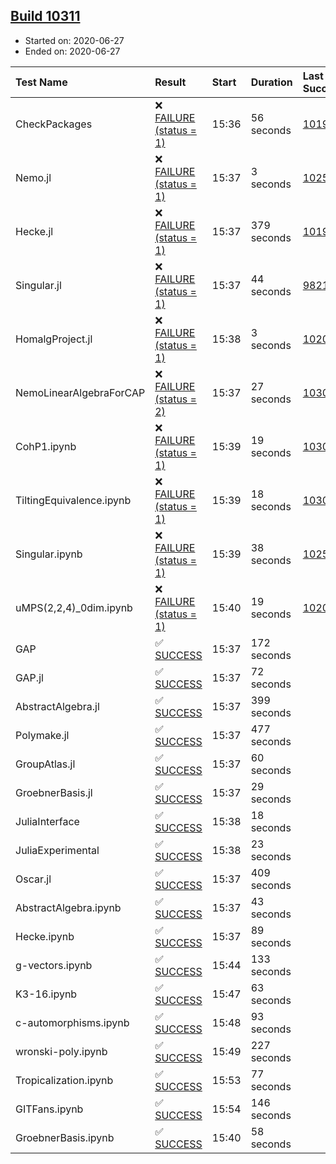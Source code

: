 ## [Build 10311](https://oscarci.mathematik.uni-kl.de/job/oscar/10311/)

* Started on: 2020-06-27
* Ended on: 2020-06-27

| Test Name    | Result | Start | Duration | Last Success | First Failure |
|:-------------|:-------|:------|:---------|:-------------|:--------------|
| CheckPackages | ❌ [FAILURE (status = 1)](https://oscarci.mathematik.uni-kl.de/job/oscar/10311/artifact/logs/build-10311/CheckPackages.log) | 15:36 | 56 seconds | [10197](https://oscarci.mathematik.uni-kl.de/job/oscar/10197/) | [10198](https://oscarci.mathematik.uni-kl.de/job/oscar/10198/) |
| Nemo.jl | ❌ [FAILURE (status = 1)](https://oscarci.mathematik.uni-kl.de/job/oscar/10311/artifact/logs/build-10311/Nemo.jl.log) | 15:37 | 3 seconds | [10252](https://oscarci.mathematik.uni-kl.de/job/oscar/10252/) | [10253](https://oscarci.mathematik.uni-kl.de/job/oscar/10253/) |
| Hecke.jl | ❌ [FAILURE (status = 1)](https://oscarci.mathematik.uni-kl.de/job/oscar/10311/artifact/logs/build-10311/Hecke.jl.log) | 15:37 | 379 seconds | [10197](https://oscarci.mathematik.uni-kl.de/job/oscar/10197/) | [10198](https://oscarci.mathematik.uni-kl.de/job/oscar/10198/) |
| Singular.jl | ❌ [FAILURE (status = 1)](https://oscarci.mathematik.uni-kl.de/job/oscar/10311/artifact/logs/build-10311/Singular.jl.log) | 15:37 | 44 seconds | [9821](https://oscarci.mathematik.uni-kl.de/job/oscar/9821/) | [9822](https://oscarci.mathematik.uni-kl.de/job/oscar/9822/) |
| HomalgProject.jl | ❌ [FAILURE (status = 1)](https://oscarci.mathematik.uni-kl.de/job/oscar/10311/artifact/logs/build-10311/HomalgProject.jl.log) | 15:38 | 3 seconds | [10209](https://oscarci.mathematik.uni-kl.de/job/oscar/10209/) | [10210](https://oscarci.mathematik.uni-kl.de/job/oscar/10210/) |
| NemoLinearAlgebraForCAP | ❌ [FAILURE (status = 2)](https://oscarci.mathematik.uni-kl.de/job/oscar/10311/artifact/logs/build-10311/NemoLinearAlgebraForCAP.log) | 15:37 | 27 seconds | [10309](https://oscarci.mathematik.uni-kl.de/job/oscar/10309/) | [10310](https://oscarci.mathematik.uni-kl.de/job/oscar/10310/) |
| CohP1.ipynb | ❌ [FAILURE (status = 1)](https://oscarci.mathematik.uni-kl.de/job/oscar/10311/artifact/logs/build-10311/CohP1.ipynb.log) | 15:39 | 19 seconds | [10309](https://oscarci.mathematik.uni-kl.de/job/oscar/10309/) | [10310](https://oscarci.mathematik.uni-kl.de/job/oscar/10310/) |
| TiltingEquivalence.ipynb | ❌ [FAILURE (status = 1)](https://oscarci.mathematik.uni-kl.de/job/oscar/10311/artifact/logs/build-10311/TiltingEquivalence.ipynb.log) | 15:39 | 18 seconds | [10309](https://oscarci.mathematik.uni-kl.de/job/oscar/10309/) | [10310](https://oscarci.mathematik.uni-kl.de/job/oscar/10310/) |
| Singular.ipynb | ❌ [FAILURE (status = 1)](https://oscarci.mathematik.uni-kl.de/job/oscar/10311/artifact/logs/build-10311/Singular.ipynb.log) | 15:39 | 38 seconds | [10252](https://oscarci.mathematik.uni-kl.de/job/oscar/10252/) | [10253](https://oscarci.mathematik.uni-kl.de/job/oscar/10253/) |
| uMPS(2,2,4)_0dim.ipynb | ❌ [FAILURE (status = 1)](https://oscarci.mathematik.uni-kl.de/job/oscar/10311/artifact/logs/build-10311/uMPS-2-2-4-_0dim.ipynb.log) | 15:40 | 19 seconds | [10209](https://oscarci.mathematik.uni-kl.de/job/oscar/10209/) | [10210](https://oscarci.mathematik.uni-kl.de/job/oscar/10210/) |
| GAP | ✅ [SUCCESS](https://oscarci.mathematik.uni-kl.de/job/oscar/10311/artifact/logs/build-10311/GAP.log) | 15:37 | 172 seconds |  |  |
| GAP.jl | ✅ [SUCCESS](https://oscarci.mathematik.uni-kl.de/job/oscar/10311/artifact/logs/build-10311/GAP.jl.log) | 15:37 | 72 seconds |  |  |
| AbstractAlgebra.jl | ✅ [SUCCESS](https://oscarci.mathematik.uni-kl.de/job/oscar/10311/artifact/logs/build-10311/AbstractAlgebra.jl.log) | 15:37 | 399 seconds |  |  |
| Polymake.jl | ✅ [SUCCESS](https://oscarci.mathematik.uni-kl.de/job/oscar/10311/artifact/logs/build-10311/Polymake.jl.log) | 15:37 | 477 seconds |  |  |
| GroupAtlas.jl | ✅ [SUCCESS](https://oscarci.mathematik.uni-kl.de/job/oscar/10311/artifact/logs/build-10311/GroupAtlas.jl.log) | 15:37 | 60 seconds |  |  |
| GroebnerBasis.jl | ✅ [SUCCESS](https://oscarci.mathematik.uni-kl.de/job/oscar/10311/artifact/logs/build-10311/GroebnerBasis.jl.log) | 15:37 | 29 seconds |  |  |
| JuliaInterface | ✅ [SUCCESS](https://oscarci.mathematik.uni-kl.de/job/oscar/10311/artifact/logs/build-10311/JuliaInterface.log) | 15:38 | 18 seconds |  |  |
| JuliaExperimental | ✅ [SUCCESS](https://oscarci.mathematik.uni-kl.de/job/oscar/10311/artifact/logs/build-10311/JuliaExperimental.log) | 15:38 | 23 seconds |  |  |
| Oscar.jl | ✅ [SUCCESS](https://oscarci.mathematik.uni-kl.de/job/oscar/10311/artifact/logs/build-10311/Oscar.jl.log) | 15:37 | 409 seconds |  |  |
| AbstractAlgebra.ipynb | ✅ [SUCCESS](https://oscarci.mathematik.uni-kl.de/job/oscar/10311/artifact/logs/build-10311/AbstractAlgebra.ipynb.log) | 15:37 | 43 seconds |  |  |
| Hecke.ipynb | ✅ [SUCCESS](https://oscarci.mathematik.uni-kl.de/job/oscar/10311/artifact/logs/build-10311/Hecke.ipynb.log) | 15:37 | 89 seconds |  |  |
| g-vectors.ipynb | ✅ [SUCCESS](https://oscarci.mathematik.uni-kl.de/job/oscar/10311/artifact/logs/build-10311/g-vectors.ipynb.log) | 15:44 | 133 seconds |  |  |
| K3-16.ipynb | ✅ [SUCCESS](https://oscarci.mathematik.uni-kl.de/job/oscar/10311/artifact/logs/build-10311/K3-16.ipynb.log) | 15:47 | 63 seconds |  |  |
| c-automorphisms.ipynb | ✅ [SUCCESS](https://oscarci.mathematik.uni-kl.de/job/oscar/10311/artifact/logs/build-10311/c-automorphisms.ipynb.log) | 15:48 | 93 seconds |  |  |
| wronski-poly.ipynb | ✅ [SUCCESS](https://oscarci.mathematik.uni-kl.de/job/oscar/10311/artifact/logs/build-10311/wronski-poly.ipynb.log) | 15:49 | 227 seconds |  |  |
| Tropicalization.ipynb | ✅ [SUCCESS](https://oscarci.mathematik.uni-kl.de/job/oscar/10311/artifact/logs/build-10311/Tropicalization.ipynb.log) | 15:53 | 77 seconds |  |  |
| GITFans.ipynb | ✅ [SUCCESS](https://oscarci.mathematik.uni-kl.de/job/oscar/10311/artifact/logs/build-10311/GITFans.ipynb.log) | 15:54 | 146 seconds |  |  |
| GroebnerBasis.ipynb | ✅ [SUCCESS](https://oscarci.mathematik.uni-kl.de/job/oscar/10311/artifact/logs/build-10311/GroebnerBasis.ipynb.log) | 15:40 | 58 seconds |  |  |
